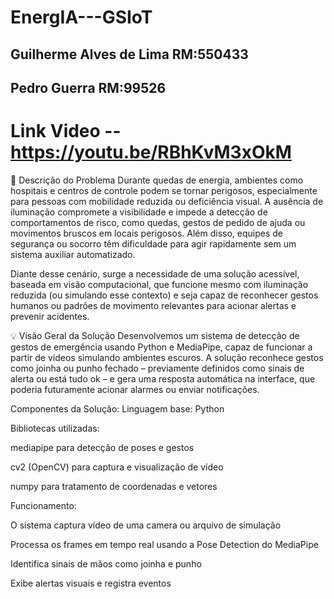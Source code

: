 # EnergIA---GSIoT

## Guilherme Alves de Lima RM:550433
## Pedro Guerra RM:99526


# Link Video -- https://youtu.be/RBhKvM3xOkM


🧠 Descrição do Problema
Durante quedas de energia, ambientes como hospitais e centros de controle podem se tornar perigosos, especialmente para pessoas com mobilidade reduzida ou deficiência visual. A ausência de iluminação compromete a visibilidade e impede a detecção de comportamentos de risco, como quedas, gestos de pedido de ajuda ou movimentos bruscos em locais perigosos. Além disso, equipes de segurança ou socorro têm dificuldade para agir rapidamente sem um sistema auxiliar automatizado.

Diante desse cenário, surge a necessidade de uma solução acessível, baseada em visão computacional, que funcione mesmo com iluminação reduzida (ou simulando esse contexto) e seja capaz de reconhecer gestos humanos ou padrões de movimento relevantes para acionar alertas e prevenir acidentes.

💡 Visão Geral da Solução
Desenvolvemos um sistema de detecção de gestos de emergência usando Python e MediaPipe, capaz de funcionar a partir de vídeos simulando ambientes escuros. A solução reconhece gestos como joinha ou punho fechado – previamente definidos como sinais de alerta ou está tudo ok – e gera uma resposta automática na interface, que poderia futuramente acionar alarmes ou enviar notificações.

Componentes da Solução:
Linguagem base: Python

Bibliotecas utilizadas:

mediapipe para detecção de poses e gestos

cv2 (OpenCV) para captura e visualização de vídeo

numpy para tratamento de coordenadas e vetores

Funcionamento:

O sistema captura vídeo de uma camera ou arquivo de simulação

Processa os frames em tempo real usando a Pose Detection do MediaPipe

Identifica sinais de mãos como joinha e punho

Exibe alertas visuais e registra eventos
